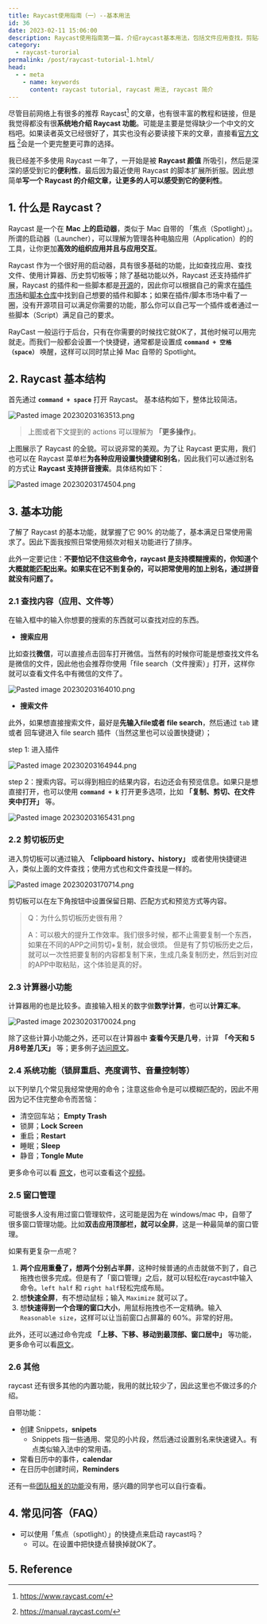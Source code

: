 ```yaml
---
title: Raycast使用指南（一）--基本用法
id: 36
date: 2023-02-11 15:06:00
description: Raycast使用指南第一篇，介绍raycast基本用法，包括文件应用查找，剪贴板历史，窗口管理等功能
category: 
  - raycast-turorial
permalink: /post/raycast-tutorial-1.html/
head:
  - - meta
    - name: keywords
      content: raycast tutorial, raycast 用法, raycast 简介
---
```


尽管目前网络上有很多的推荐 Raycast[^1] 的文章，也有很丰富的教程和链接，但是我觉得都没有很**系统地介绍 Raycast 功能**。可能是主要是觉得缺少一个中文的文档吧。如果读者英文已经很好了，其实也没有必要读接下来的文章，直接看[官方文档](https://manual.raycast.com/) [^2]会是一个更完整更可靠的选择。

我已经差不多使用 Raycast 一年了，一开始是被 **Raycast 颜值** 所吸引，然后是深深的感受到它的**便利性**，最后因为最近使用 Raycast 的脚本扩展所折服。因此想简单**写一个 Raycast 的介绍文章，让更多的人可以感受到它的便利性**。


## 1. 什么是 Raycast？
Raycast 是一个在 **Mac 上的启动器**，类似于 Mac 自带的 「焦点（Spotlight）」。所谓的启动器（Launcher），可以理解为管理各种电脑应用（Application）的的工具，让你更加**高效的组织应用并且与应用交互**。

Raycast 作为一个很好用的启动器，具有很多基础的功能，比如查找应用、查找文件、使用计算器、历史剪切板等；除了基础功能以外，Raycast 还支持插件扩展，Raycast 的插件和一些脚本都是[开源](https://github.com/raycast/extensions)的，因此你可以根据自己的需求在[插件市场](https://www.raycast.com/store)和[脚本仓库](https://github.com/raycast/script-commands)中找到自己想要的插件和脚本；如果在插件/脚本市场中看了一圈，没有开源项目可以满足你需要的功能，那么你可以自己写一个插件或者通过一些脚本（Script）满足自己的要求。

RayCast 一般运行于后台，只有在你需要的时候找它就OK了，其他时候可以用完就走。而我们一般都会设置一个快捷键，通常都是设置成  **`command + 空格（space）`** 唤醒，这样可以同时禁止掉 Mac 自带的 Spotlight。

## 2.  Raycast 基本结构
首先通过 **`command + space`** 打开 Raycast。 基本结构如下，整体比较简洁。

![Pasted image 20230203163513.png](/blog_imgs/raycast/raycast-1.png)

> 上图或者下文提到的 actions 可以理解为 **「更多操作」**。

上图展示了 Raycast 的全貌。可以说非常的美观。为了让 Raycast 更实用，我们也可以在 Raycast 菜单栏**为各种应用设置快捷键和别名**，因此我们可以通过别名的方式让 **Raycast 支持拼音搜索**。具体结构如下：

![Pasted image 20230203174504.png](/blog_imgs/raycast/raycast-2.png)


## 3.  基本功能
了解了 Raycast 的基本功能，就掌握了它 90% 的功能了，基本满足日常使用需求了。因此下面我按照日常使用频次对相关功能进行了排序。

此外一定要记住：**不要怕记不住这些命令，raycast 是支持模糊搜索的，你知道个大概就能匹配出来。如果实在记不到复杂的，可以把常使用的加上别名，通过拼音就没有问题了。**

### 2.1 查找内容（应用、文件等）
在输入框中的输入你想要的搜索的东西就可以查找对应的东西。

-  **搜索应用**

比如查找**微信**，可以直接点击回车打开微信。当然有的时候你可能是想查找文件名是微信的文件，因此他也会推荐你使用「file search（文件搜索）」打开，这样你就可以查看文件名中有微信的文件了。

![Pasted image 20230203164010.png](/blog_imgs/raycast/raycast-3.png)

- **搜索文件**

此外，如果想直接搜索文件，最好是**先输入file或者 file search**，然后通过 `tab` 建或者 回车键进入 file search 插件（当然这里也可以设置快捷键）；

step 1:  进入插件

![Pasted image 20230203164944.png](/blog_imgs/raycast/raycast-4.png)

step 2：搜索内容。可以得到相应的结果内容，右边还会有预览信息。如果只是想直接打开，也可以使用 **`command + k`** 打开更多选项，比如 **「复制、剪切、在文件夹中打开」** 等。

![Pasted image 20230203165431.png](/blog_imgs/raycast/raycast-5.png)

### 2.2 剪切板历史
进入剪切板可以通过输入 **「clipboard history、history」** 或者使用快捷键进入，类似上面的文件查找；使用方式也和文件查找是一样的。

![Pasted image 20230203170714.png](/blog_imgs/raycast/raycast-6.png)

剪切板可以在左下角按钮中设置保留日期、匹配方式和预览方式等内容。

> Q：为什么剪切板历史很有用？  
> 
> A：可以极大的提升工作效率。我们很多时候，都不止需要复制一个东西，如果在不同的APP之间剪切+复制，就会很烦。 但是有了剪切板历史之后，就可以一次性把要复制的内容都复制下来，生成几条复制历史，然后到对应的APP中取粘贴，这个体验是真的好。


### 2.3 计算器小功能
计算器用的也是比较多。直接输入相关的数字做**数学计算**，也可以**计算汇率**。

![Pasted image 20230203170024.png](/blog_imgs/raycast/raycast-7.png)

除了这些计算小功能之外，还可以在计算器中 **查看今天是几号**，计算 **「今天和 5月8号差几天」** 等；更多例子[访问原文](https://manual.raycast.com/calculator)。

### 2.4 系统功能（锁屏重启、亮度调节、音量控制等）
以下列举几个常见我经常使用的命令；注意这些命令是可以模糊匹配的，因此不用因为记不住完整命令而苦恼：
- 清空回车站； **Empty Trash**
- 锁屏；**Lock Screen**
- 重启；**Restart**
- 睡眠；**Sleep**
- 静音；**Tongle Mute**

更多命令可以看 [原文](https://manual.raycast.com/system)，也可以查看这个[视频](https://super-static-assets.s3.amazonaws.com/1c0bdccb-1297-47fd-9b2d-851c4e24e453/videos/fc51e02e-c451-45c1-9625-a476f7a25d4d.mp4)。

### 2.5 窗口管理
可能很多人没有用过窗口管理软件，这可能是因为在 windows/mac 中，自带了很多窗口管理功能。比如**双击应用顶部栏，就可以全屏**，这是一种最简单的窗口管理。

如果有更复杂一点呢？
1. **两个应用重叠了，想两个分别占半屏**，这种时候普通的点击就做不到了，自己拖拽也很多完成。但是有了「窗口管理」之后，就可以轻松在raycast中输入命令。`left half` 和 `right half`轻松完成布局。
2. 想**快速全屏**，有不想动鼠标；输入 `Maximize` 就可以了。
3. 想**快速得到一个合理的窗口大小**，用鼠标拖拽也不一定精确。输入 `Reasonable size`，这样可以让当前窗口占屏幕的 60%。非常的好用。

此外，还可以通过命令完成 **「上移、下移、移动到最顶部、窗口居中」** 等功能，更多命令可以看[原文](https://manual.raycast.com/window-management)。

### 2.6 其他
raycast 还有很多其他的内置功能，我用的就比较少了，因此这里也不做过多的介绍。

自带功能：
- 创建 Snippets，**snipets**
	- Snippets 指一些通用、常见的小片段，然后通过设置别名来快速键入。有点类似输入法中的常用语。
- 常看日历中的事件，**calendar**
- 在日历中创建时间，**Reminders**

还有一些[团队相关的功能](https://manual.raycast.com/getting-started-with-teams)没有用，感兴趣的同学也可以自行查看。

## 4. 常见问答（FAQ）
- 可以使用「焦点（spotlight）」的快捷点来启动 raycast吗？
	- 可以。在设置中把快捷点替换掉就OK了。

## 5. Reference
[^1]: https://www.raycast.com/
[^2]: https://manual.raycast.com/
